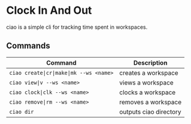 # Clock In And Out
ciao is a simple cli for tracking time spent in workspaces.

## Commands

| Command                                 | Description            |
| --------------------------------------- | ---------------------- |
| `ciao create\|cr\|make\|mk --ws <name>` | creates a workspace    |
| `ciao view\|v --ws <name>`              | views a workspace      |
| `ciao clock\|clk --ws <name>`           | clocks a workspace     |
| `ciao remove\|rm --ws <name>`           | removes a workspace    |
| `ciao dir`                              | outputs ciao directory |